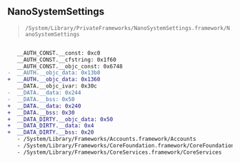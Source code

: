 ## NanoSystemSettings

> `/System/Library/PrivateFrameworks/NanoSystemSettings.framework/NanoSystemSettings`

```diff

   __AUTH_CONST.__const: 0xc0
   __AUTH_CONST.__cfstring: 0x1f60
   __AUTH_CONST.__objc_const: 0x6748
-  __AUTH.__objc_data: 0x13b0
+  __AUTH.__objc_data: 0x1360
   __DATA.__objc_ivar: 0x30c
-  __DATA.__data: 0x244
-  __DATA.__bss: 0x50
+  __DATA.__data: 0x240
+  __DATA.__bss: 0x30
+  __DATA_DIRTY.__objc_data: 0x50
+  __DATA_DIRTY.__data: 0x4
+  __DATA_DIRTY.__bss: 0x20
   - /System/Library/Frameworks/Accounts.framework/Accounts
   - /System/Library/Frameworks/CoreFoundation.framework/CoreFoundation
   - /System/Library/Frameworks/CoreServices.framework/CoreServices

```
